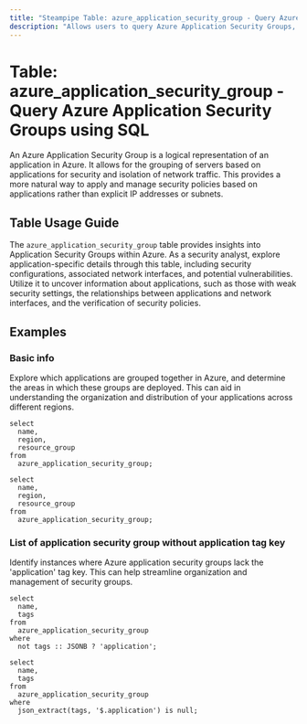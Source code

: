 ```yaml
---
title: "Steampipe Table: azure_application_security_group - Query Azure Application Security Groups using SQL"
description: "Allows users to query Azure Application Security Groups, providing insights into security configuration and potential network vulnerabilities."
---
```


# Table: azure_application_security_group - Query Azure Application Security Groups using SQL

An Azure Application Security Group is a logical representation of an application in Azure. It allows for the grouping of servers based on applications for security and isolation of network traffic. This provides a more natural way to apply and manage security policies based on applications rather than explicit IP addresses or subnets.

## Table Usage Guide

The `azure_application_security_group` table provides insights into Application Security Groups within Azure. As a security analyst, explore application-specific details through this table, including security configurations, associated network interfaces, and potential vulnerabilities. Utilize it to uncover information about applications, such as those with weak security settings, the relationships between applications and network interfaces, and the verification of security policies.

## Examples

### Basic info
Explore which applications are grouped together in Azure, and determine the areas in which these groups are deployed. This can aid in understanding the organization and distribution of your applications across different regions.

```sql+postgres
select
  name,
  region,
  resource_group
from
  azure_application_security_group;
```

```sql+sqlite
select
  name,
  region,
  resource_group
from
  azure_application_security_group;
```


### List of application security group without application tag key
Identify instances where Azure application security groups lack the 'application' tag key. This can help streamline organization and management of security groups.

```sql+postgres
select
  name,
  tags
from
  azure_application_security_group
where
  not tags :: JSONB ? 'application';
```

```sql+sqlite
select
  name,
  tags
from
  azure_application_security_group
where
  json_extract(tags, '$.application') is null;
```